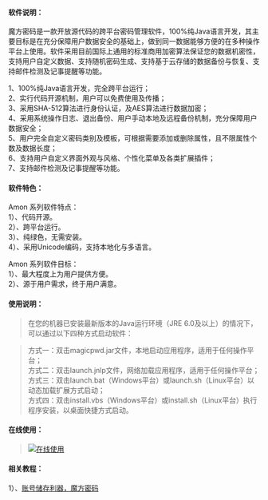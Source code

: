 #### 软件说明： ####
魔方密码是一款开放源代码的跨平台密码管理软件，100%纯Java语言开发，其主要目标是在充分保障用户数据安全的基础上，做到同一数据能够方便的在多种操作平台上使用。软件采用目前国际上通用的标准商用加密算法保证您的数据机密性，支持用户自定义数据、支持随机密码生成、支持基于云存储的数据备份与恢复、支持邮件检测及记事提醒等功能。

1、100%纯Java语言开发，完全跨平台运行；<br>
2、实行代码开源机制，用户可以免费使用及传播；<br>
3、采用SHA-512算法进行身份认证，及AES算法进行数据加密；<br>
4、采用系统操作日志、退出备份、用户手动本地及远程备份机制，充分保障用户数据安全；<br>
5、用户完全自定义密码类别及模板，可根据需要添加或删除属性，且不限属性个数及数据长度；<br>
6、支持用户自定义界面外观与风格、个性化菜单及各类扩展插件；<br>
7、支持邮件检测及记事提醒等功能。<br>

<h4>软件特色：</h4>
Amon 系列软件特点：<br>
1）、代码开源。<br>
2）、跨平台运行。<br>
3）、纯绿色，无需安装。<br>
4）、采用Unicode编码，支持本地化与多语言。<br>

Amon 系列软件目标：<br>
1）、最大程度上为用户提供方便。<br>
2）、源于用户需求，终于用户满意。<br>

<h4>使用说明：</h4>
<blockquote>在您的机器已安装最新版本的Java运行环境（JRE 6.0及以上）的情况下，可以通过以下四种方式启动软件：</blockquote>

<blockquote>方式一：双击magicpwd.jar文件，本地启动应用程序，适用于任何操作平台；<br>
方式二：双击launch.jnlp文件，网络加载应用程序，适用于任何操作平台；<br>
方式三：双击launch.bat（Windows平台）或launch.sh（Linux平台）以动态加载扩展方式启动；<br>
方式四：双击install.vbs（Windows平台）或install.sh（Linux平台）执行程序安装，以桌面快捷方式启动。<br></blockquote>

<h4>在线使用：</h4>
<blockquote><a href='http://mpwd.sinaapp.com/jnlp/launch.jnlp'><img src='http://mpwd.sinaapp.com/_img/jnlp.png' alt='在线使用' /></a><br /></blockquote>

<h4>相关教程：</h4>
1）、<a href='http://news.newhua.com/news1/Teach_tools/2010/429/1042915366G2I55DDDJG4191H06C9GC6CFI80EBKC133AC919J19BK4.html'>账号储存利器，魔方密码</a>